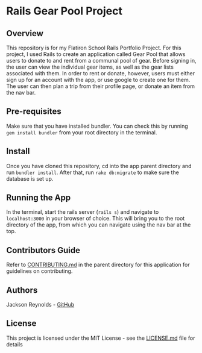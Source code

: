 # Rails Gear Pool Project

## Overview

This repository is for my Flatiron School Rails Portfolio Project. For this project, I used Rails to create an application called Gear Pool that allows users to donate to and rent from a communal pool of gear. Before signing in, the user can view the individual gear items, as well as the gear lists associated with them. In order to rent or donate, however, users must either sign up for an account with the app, or use google to create one for them. The user can then plan a trip from their profile page, or donate an item from the nav bar.

## Pre-requisites

Make sure that you have installed bundler. You can check this by running `gem install bundler` from your root directory in the terminal.

## Install

Once you have cloned this repository, cd into the app parent directory and run `bundler install`. After that, run `rake db:migrate` to make sure the database is set up.

## Running the App

In the terminal, start the rails server (`rails s`) and navigate to `localhost:3000` in your browser of choice. This will bring you to the root directory of the app, from which you can navigate using the nav bar at the top.

## Contributors Guide

Refer to [CONTRIBUTING.md](CONTRIBUTING.md) in the parent directory for this application for guidelines on contributing.

## Authors

Jackson Reynolds - [GitHub](https://github.com/JacksonReynolds)

## License

This project is licensed under the MIT License - see the [LICENSE.md](LICENSE.md) file for details